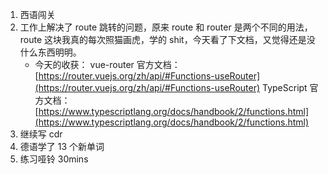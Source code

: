 1. 西语闯关
2. 工作上解决了 route 跳转的问题，原来 route 和 router 是两个不同的用法，route 这块我真的每次照猫画虎，学的 shit，今天看了下文档，又觉得还是没什么东西明明。
   - 今天的收获：
     vue-router 官方文档：[https://router.vuejs.org/zh/api/#Functions-useRouter](https://router.vuejs.org/zh/api/#Functions-useRouter)
     TypeScript 官方文档：[https://www.typescriptlang.org/docs/handbook/2/functions.html](https://www.typescriptlang.org/docs/handbook/2/functions.html)
3. 继续写 cdr
4. 德语学了 13 个新单词
5. 练习哑铃 30mins
